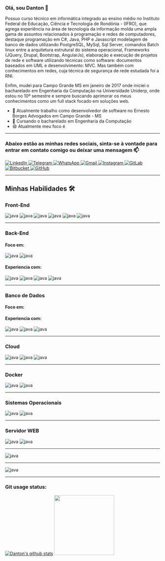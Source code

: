 ### Olá, sou Danton 👋

Possuo curso técnico em informática integrado ao ensino médio no Instituto Federal de Educação, Ciência e Tecnologia de Rondônia - (IFRO), que agrega experiência na área de tecnologia da informação molda uma ampla gama de assuntos
relacionados à programação e redes de computadores, destaque programação em C#, Java, PHP e Javascript modelagem de banco de dados utilizando PostgreSQL, MySql, Sql Server, comandos Batch linux entre a arquitetura estrutural do sistema
operacional, Frameworks (JQuery, Drupal, Bootstrap, AngularJs), elaboração e execução de projetos de rede e software utilizando técnicas como software: documentos baseados em UML e desenvolvimento: MVC. Mas também com conhecimentos em
redes, cuja técnica de segurança de rede estudada foi a RNI.

Enfim, mudei para Campo Grande MS em janeiro de 2017 onde iniciei o bacharelado em Engenharia da Computação na Universidade Uniderp, onde estou no 10º semestre e sempre buscando aprimorar os meus conhecimentos como um full stack focado em
soluções web.

- 🔭 Atualmente trabalho como desenvolvedor de software no Ernesto Borges Advogados em Campo Grande - MS
- 🌱 Cursando o bacharelado em Engenharia da Computação
- 😄 Atualmente meu foco é

<hr>

### Abaixo estão as minhas redes sociais, sinta-se à vontade para entrar em contato comigo ou deixar uma mensagem 📫

<a href="https://www.linkedin.com/in/danton-issler-rodrigues-8ba01a115/" target="_blank">
  <img alt="LinkedIn" src="https://img.shields.io/badge/linkedin-%230077B5.svg?style=for-the-badge&logo=linkedin&logoColor=white"/>
</a>
<a href="https://t.me/DantonIssler" target="_blank">
  <img alt="Telegram" src="https://img.shields.io/badge/Telegram-2CA5E0?style=for-the-badge&logo=telegram&logoColor=white"/>
</a>
<a href="https://api.whatsapp.com/send?phone=556792466935" target="_blank">
  <img alt="WhatsApp" src="https://img.shields.io/badge/WhatsApp-25D366?style=for-the-badge&logo=whatsapp&logoColor=white"/>
</a>
<a href="mailto:danton.issler18@gmail.com" target="_blank">
  <img alt="Gmail" src="https://img.shields.io/badge/Gmail-D14836?style=for-the-badge&logo=gmail&logoColor=white"/>
</a>
<a href="https://www.instagram.com/dantonisslerrod/" target="_blank">
  <img alt="Instagram" src="https://img.shields.io/badge/Instagram-%23E4405F.svg?style=for-the-badge&logo=Instagram&logoColor=white"/>
</a>
<a href="https://gitlab.com/danton.issler" target="_blank">
    <img alt="GitLab" src="https://img.shields.io/badge/GitLab-330F63?style=for-the-badge&logo=Gitlab&logoColor=white"/>
</a>
<a href="https://bitbucket.org/dantonissler" target="_blank">
    <img alt="Bitbucket" src="https://img.shields.io/badge/Bitbucket-330F63?style=for-the-badge&logo=bitbucket&logoColor=white"/>
</a>
<a href="https://github.com/dantonissler/dantonissler/blob/main/README.md">
    <img alt="GitHub" src="https://img.shields.io/badge/GitHub-100000?style=for-the-badge&logo=github&logoColor=white"/>
</a>

<hr>

## Minhas Habilidades 🛠

### Front-End

<p>
    <img alt="java" src="https://img.shields.io/badge/Angular-DD0031?style=for-the-badge&logo=angular&logoColor=white"/>
    <img alt="java" src="https://img.shields.io/badge/Bootstrap-563D7C?style=for-the-badge&logo=bootstrap&logoColor=white"/>
    <img alt="java" src="https://img.shields.io/badge/HTML5-E34F26?style=for-the-badge&logo=html5&logoColor=white"/>
    <img alt="java" src="https://img.shields.io/badge/CSS3-1572B6?style=for-the-badge&logo=css3&logoColor=white"/>
    <img alt="java" src="https://img.shields.io/badge/Sass-CC6699?style=for-the-badge&logo=sass&logoColor=white"/>
    <img alt="java" src="https://img.shields.io/badge/Bootstrap-563D7C?style=for-the-badge&logo=bootstrap&logoColor=white"/>
</p>

<hr/>

### Back-End

#### Foco em:

<p>
    <img alt="java" src="https://img.shields.io/badge/Java-ED8B00?style=for-the-badge&logo=java&logoColor=white"/>
    <img alt="java" src="https://img.shields.io/badge/Spring-6DB33F?style=for-the-badge&logo=spring&logoColor=white"/>
</p>

#### Experiencia com:

<p> 
    <img alt="java" src="https://img.shields.io/badge/C%23-239120?style=for-the-badge&logo=c-sharp&logoColor=white"/>
    <img alt="java" src="https://img.shields.io/badge/Node.js-43853D?style=for-the-badge&logo=node.js&logoColor=white"/>
    <img alt="java" src="https://img.shields.io/badge/PHP-777BB4?style=for-the-badge&logo=php&logoColor=white"/>
    <img alt="java" src="https://img.shields.io/badge/Laravel-FF2D20?style=for-the-badge&logo=laravel&logoColor=white"/>
</p>

<hr/>

### Banco de Dados

#### Foco em:

#### Experiencia com:

<p>
    <img alt="java" src="https://img.shields.io/badge/PostgreSQL-316192?style=for-the-badge&logo=postgresql&logoColor=white"/>
    <img alt="java" src="https://img.shields.io/badge/MySQL-00000F?style=for-the-badge&logo=mysql&logoColor=white"/>
    <img alt="java" src="https://img.shields.io/badge/MariaDB-01529E?style=for-the-badge&logo=mariadb&logoColor=white"/>
</p>

<hr/>

### Cloud

<p>
    <img alt="java" src="https://img.shields.io/badge/Amazon_AWS-232F3E?style=for-the-badge&logo=amazon-aws&logoColor=white"/>
    <img alt="java" src="https://img.shields.io/badge/Google_Cloud-4285F4?style=for-the-badge&logo=google-cloud&logoColor=white"/>
    <img alt="java" src="https://img.shields.io/badge/Heroku-430098?style=for-the-badge&logo=heroku&logoColor=white"/>
</p>

<hr/>

### Docker

<p>
    <img alt="java" src="https://img.shields.io/badge/Docker-2496ED?style=for-the-badge&logo=docker&logoColor=white"/>
    <img alt="java" src="https://img.shields.io/badge/Kubernetes-326DE6?style=for-the-badge&logo=kubernetes&logoColor=white"/>
</p>

<hr/>

### Sistemas Operacionais

<p>
    <img alt="java" src="https://img.shields.io/badge/Linux-E34F26?style=for-the-badge&logo=linux&logoColor=black"/>
    <img alt="java" src="https://img.shields.io/badge/Windows-017AD7?style=for-the-badge&logo=windows&logoColor=white"/>
</p>

<hr/>

### Servidor WEB

<p>
    <img alt="java" src="https://img.shields.io/badge/Apache-CA2136?style=for-the-badge&logo=apache&logoColor=white"/>
    <img alt="java" src="https://img.shields.io/badge/Nginx-009639?style=for-the-badge&logo=nginx&logoColor=white"/>
</p>

<hr/>

<p>
    <img alt="java" src="https://img.shields.io/badge/Jenkins-D33833?style=for-the-badge&logo=jenkins&logoColor=white"/>
</p>

<hr/>

<p>
    <img alt="java" src="https://img.shields.io/badge/Git-E34F26?style=for-the-badge&logo=git&logoColor=white"/>
</p>

<hr/>

### Git usage status:

[![Danton's github stats](https://github-readme-stats.vercel.app/api?username=dantonissler&theme=dark&show_icons=true&count_private=true&hide=prs,issues,contribs)](https://github.com/dantonissler) <img height="195em" src="https://github-readme-stats.vercel.app/api/top-langs/?username=dantonissler&layout=compact&langs_count=6&theme=dracula"/>
